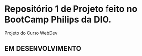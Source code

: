 # Repositório 1 de Projeto feito no BootCamp Philips da DIO.  
Projeto do Curso WebDev
## EM DESENVOLVIMENTO
